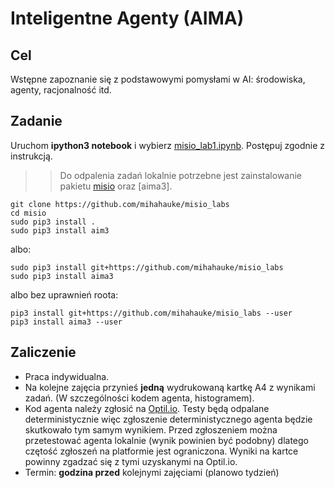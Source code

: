 # Inteligentne Agenty (AIMA)

## Cel
Wstępne zapoznanie się z podstawowymi pomysłami w AI: środowiska, agenty, racjonalność itd.

## Zadanie
Uruchom **ipython3 notebook** i wybierz [misio_lab1.ipynb](misio_lab1.ipynb). Postępuj zgodnie z instrukcją.

>> Do odpalenia zadań lokalnie potrzebne jest zainstalowanie pakietu [misio](../misio) oraz [aima3].

```
git clone https://github.com/mihahauke/misio_labs
cd misio
sudo pip3 install .
sudo pip3 install aim3
```
albo:
```
sudo pip3 install git+https://github.com/mihahauke/misio_labs
sudo pip3 install aima3
```
albo bez uprawnień roota:
```
pip3 install git+https://github.com/mihahauke/misio_labs --user 
pip3 install aima3 --user
```


## Zaliczenie
* Praca indywidualna.
* Na kolejne zajęcia przynieś **jedną** wydrukowaną kartkę A4 z wynikami zadań. (W szczególności kodem agenta, histogramem).
* Kod agenta należy zgłosić na [Optil.io](https://www.optil.io/optilion/problem/3161). Testy będą odpalane deterministycznie więc zgłoszenie deterministycznego agenta będzie skutkowało tym samym wynikiem. Przed zgłoszeniem można przetestować agenta lokalnie (wynik powinien być podobny) dlatego czętość zgłoszeń na platformie jest ograniczona. Wyniki na kartce powinny zgadzać się z tymi uzyskanymi na Optil.io.
* Termin: **godzina przed** kolejnymi zajęciami (planowo tydzień)
